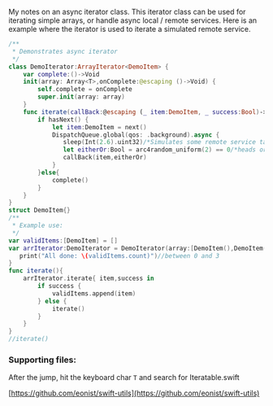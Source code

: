 My notes on an async iterator class.<!--more--> This iterator class can be used for iterating simple arrays, or handle async local / remote services. Here is an example where the iterator is used to iterate a simulated remote service. 

```swift
/**
 * Demonstrates async iterator
 */
class DemoIterator:ArrayIterator<DemoItem> {
    var complete:()->Void
    init(array: Array<T>,onComplete:@escaping ()->Void) {
        self.complete = onComplete
        super.init(array: array)
    }
    func iterate(callBack:@escaping (_ item:DemoItem, _ success:Bool)->Void){
        if hasNext() {
            let item:DemoItem = next()
            DispatchQueue.global(qos: .background).async {
               sleep(Int(2.6).uint32)/*Simulates some remote service taking 2.6sec*/
               let eitherOr:Bool = arc4random_uniform(2) == 0/*heads or tails*/
               callBack(item,eitherOr)
            }
        }else{
            complete()
        }
    }
}
struct DemoItem{}
/**
 * Example use:
 */
var validItems:[DemoItem] = []
var arrIterator:DemoIterator = DemoIterator(array:[DemoItem(),DemoItem(),DemoItem()]){
   print("All done: \(validItems.count)")//between 0 and 3
}
func iterate(){
    arrIterator.iterate{ item,success in
        if success {
            validItems.append(item)
        } else {
            iterate()
        }
    }
}
//iterate()

```


### Supporting files:

After the jump, hit the keyboard char `T` and search for Iteratable.swift

[https://github.com/eonist/swift-utils](https://github.com/eonist/swift-utils) 
